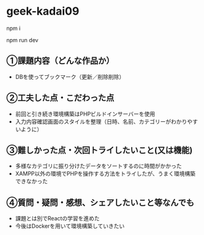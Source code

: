 # geek-kadai09
npm i

npm run dev

## ①課題内容（どんな作品か）

  - DBを使ってブックマーク（更新／削除削除）

## ②工夫した点・こだわった点

  - 前回と引き続き環境構築はPHPビルドインサーバーを使用
  - 入力内容確認画面のスタイルを整理（日時、名前、カテゴリーがわかりやすいように）

## ③難しかった点・次回トライしたいこと(又は機能)

  - 多様なカテゴリに振り分けたデータをソートするのに時間がかかった
  - XAMPP以外の環境でPHPを操作する方法をトライしたが、うまく環境構築できなかった

## ④質問・疑問・感想、シェアしたいこと等なんでも

  - 課題とは別でReactの学習を進めた
  - 今後はDockerを用いて環境構築していきたい